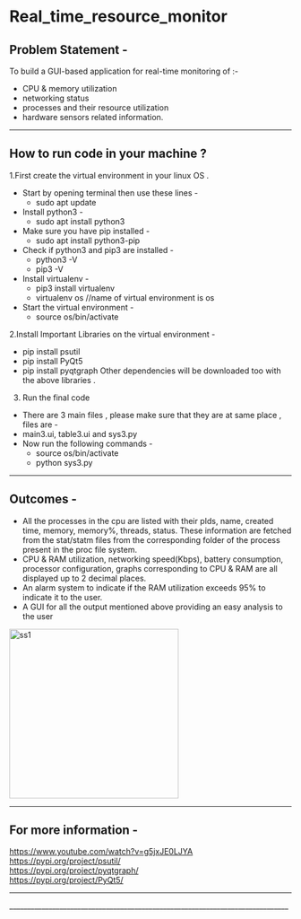 # Real_time_resource_monitor

## Problem Statement -
To build a GUI-based application for real-time monitoring of :-
- CPU & memory utilization
- networking status
- processes and their resource utilization
- hardware sensors related information.

<hr> 

## How to run code in your machine ?
1.First create the virtual environment in your linux OS .
  - Start by opening terminal then use these lines -
    - sudo apt update
  - Install python3 -
    - sudo apt install python3
  - Make sure you have pip installed -
    - sudo apt install python3-pip
  - Check if python3 and pip3 are installed -
    - python3 -V
    - pip3 -V
  - Install virtualenv -
    - pip3 install virtualenv
    - virtualenv os //name of virtual environment is os
  - Start the virtual environment -
    - source os/bin/activate
 
2.Install Important Libraries on the virtual environment -
  - pip install psutil
  - pip install PyQt5
  - pip install pyqtgraph
Other dependencies will be downloaded too with the above libraries .

3. Run the final code
  - There are 3 main files , please make sure that they are at same place , files are -
  - main3.ui, table3.ui and sys3.py
  - Now run the following commands -
    - source os/bin/activate
    - python sys3.py
<hr> 

## Outcomes -
- All the processes in the cpu are listed with their pIds, name, created time, memory,
memory%, threads, status. These information are fetched from the stat/statm files from
the corresponding folder of the process present in the proc file system.
- CPU & RAM utilization, networking speed(Kbps), battery consumption, processor
configuration, graphs corresponding to CPU & RAM are all displayed up to 2 decimal
places.
- An alarm system to indicate if the RAM utilization exceeds 95% to indicate it to the user.
- A GUI for all the output mentioned above providing an easy analysis to the user


<img width="302" alt="ss1" src="https://user-images.githubusercontent.com/103515662/209469215-0a1c06ea-4ec6-4afe-8779-88ab692e2ac0.png">


<hr> 

## For more information -
https://www.youtube.com/watch?v=g5jxJE0LJYA </br>
https://pypi.org/project/psutil/ </br>
https://pypi.org/project/pyqtgraph/ </br>
https://pypi.org/project/PyQt5/ </br>

<hr>
______________________________________________________________________________
